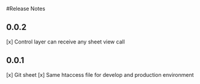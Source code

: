 #Release Notes

## 0.0.2 
[x] Control layer can receive any sheet view call 

## 0.0.1 
[x] Git sheet
[x] Same htaccess file for develop and production environment
